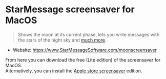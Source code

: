 # StarMessage screensaver for MacOS

> Shows the moon at its current phase, lets you write messages with the stars of the night sky and [much more](https://github.com/starmessage/StarMessage-screensaver).

- Website: https://www.StarMessageSoftware.com/moonscreensaver

From here you can download the free (Lite edition) of the screensaver for MacOS.  
Alternatively, you can install the [Apple store screensaver](https://www.starmessagesoftware.com/moonscreensaver/macos-screen-saver-on-mac-apple-store.html) edition.
